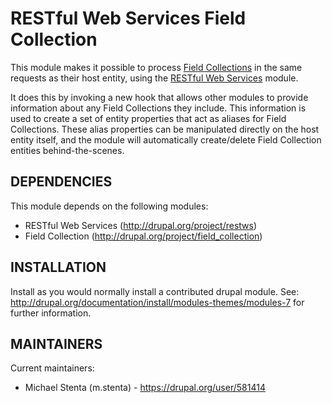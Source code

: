# RESTful Web Services Field Collection

This module makes it possible to process
[Field Collections](https://drupal.org/project/field_collection) in the same
requests as their host entity, using the
[RESTful Web Services](https://drupal.org/project/restws) module.

It does this by invoking a new hook that allows other modules to provide
information about any Field Collections they include. This information is used
to create a set of entity properties that act as aliases for Field Collections.
These alias properties can be manipulated directly on the host entity itself,
and the module will automatically create/delete Field Collection entities
behind-the-scenes.

##  DEPENDENCIES

This module depends on the following modules:

 * RESTful Web Services (http://drupal.org/project/restws)
 * Field Collection (http://drupal.org/project/field_collection)

## INSTALLATION

Install as you would normally install a contributed drupal module. See:
http://drupal.org/documentation/install/modules-themes/modules-7 for further
information.

## MAINTAINERS

Current maintainers:
 * Michael Stenta (m.stenta) - https://drupal.org/user/581414
